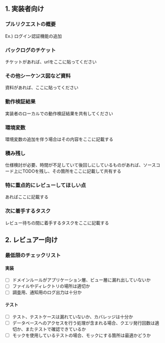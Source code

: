 ## 1. 実装者向け

### プルリクエストの概要
Ex.) ログイン認証機能の追加

### バックログのチケット
チケットがあれば、urlをここに貼ってください

### その他シーケンス図など資料
資料があれば、ここに貼ってください

### 動作検証結果
実装者のローカルでの動作検証結果を共有してください

### 環境変数
環境変数の追加を伴う場合はその内容をここに記載する

### 積み残し
仕様検討が必要、時間が不足していて後回しにしているものがあれば、ソースコード上にTODOを残し、その箇所をここに記載して共有する

### 特に重点的にレビューしてほしい点
あればここに記載する

### 次に着手するタスク
レビュー待ちの間に着手するタスクをここに記載する


## 2. レビュアー向け
### 最低限のチェックリスト
#### 実装
- [ ] ドメインルールがアプリケーション層、ビュー層に漏れ出していないか
- [ ] ファイルやディレクトリの場所は適切か
- [ ] 調査用、通知用のログ出力は十分か

#### テスト
- [ ] テスト、テストケースは漏れていないか、カバレッジは十分か
- [ ] データベースへのアクセスを行う処理が含まれる場合、クエリ発行回数は適切か、またテストで確認できているか
- [ ] モックを使用しているテストの場合、モックにする箇所は最適かどうか